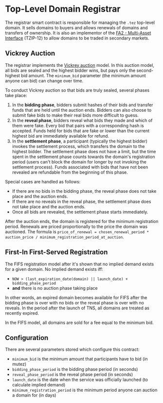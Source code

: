 # Top-Level Domain Registrar

The registrar smart contract is responsible for managing the `.tez` top-level domain. It sells domains to buyers and allows renewals of domains and transfers of ownership. It is also an implementor of the [FA2 - Multi-Asset Interface](https://gitlab.com/tzip/tzip/-/blob/master/proposals/tzip-12/tzip-12.md) \(TZIP-12\) to allow domains to be traded in secondary markets.

## Vickrey Auction

The registrar implements the [Vickrey auction](https://en.wikipedia.org/wiki/Vickrey_auction) model. In this auction model, all bids are sealed and the highest bidder wins, but pays only the second-highest bid amount. The `minimum_bid` parameter \(the minimum amount anyone can bid\) can change over time.

To conduct Vickrey auction so that bids are truly sealed, several phases take place:

1. In the **bidding phase**, bidders submit hashes of their bids and transfer funds that are held until the auction ends. Bidders can also choose to submit fake bids to make their real bids more difficult to guess.
2. In the **reveal phase**, bidders reveal what bids they made and which of them were fake. Every bid that pairs with a corresponding hash is accepted. Funds held for bids that are fake or lower than the current highest bid are immediately available for refund.
3. In the **settlement phase**, a participant \(typically the highest bidder\) invokes the settlement process, which transfers the domain to the highest bidder. The settlement phase does not have a limit, but the time spent in the settlement phase counts towards the domain's registration period \(users can't block the domain for longer by not invoking the settlement process\). Funds associated with bids that have not been revealed are refundable from the beginning of this phase.

Special cases are handled as follows:

* If there are no bids in the bidding phase, the reveal phase does not take place and the auction ends.
* If there are no reveals in the reveal phase, the settlement phase does not take place and the auction ends.
* Once all bids are revealed, the settlement phase starts immediately.

After the auction ends, the domain is registered for the minimum registration period. Renewals are priced proportionally to the price the domain was auctioned. The formula is `price_of_renewal = chosen_renewal_period * auction_price / minimum_registration_period_at_auction`.

## First-In First-Served Registration

The FIFS registration model after it's shown that no implied demand exists for a given domain. No implied demand exists iff:

* `NOW > (last_expiration_date(domain) || launch_date) + bidding_phase_period`
* **and** there is no auction phase taking place

In other words, an expired domain becomes available for FIFS after the bidding phase is over with no bids or the reveal phase is over with no reveals. In the period after the launch of TNS, all domains are treated as recently expired.

In the FIFS model, all domains are sold for a fee equal to the minimum bid.

## Configuration

There are several parameters stored which configure this contract:

* `minimum_bid` is the minimum amount that participants have to bid \(in mutez\)
* `bidding_phase_period` is the bidding phase period \(in seconds\)
* `reveal_phase_period` is the reveal phase period \(in seconds\)
* `launch_date` is the date when the service was officially launched \(to calculate implied demand\)
* `minimum_registration_period` is the minimum period anyone can auction a domain for \(in days\)

